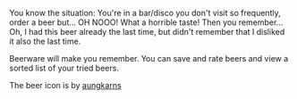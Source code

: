 You know the situation: You're in a bar/disco you don't visit so frequently,
order a beer but... OH NOOO! What a horrible taste!  Then you remember... 
Oh, I had this beer already the last time, but didn't remember that I 
disliked it also the last time.

Beerware will make you remember. You can save and rate beers and view a
sorted list of your tried beers.

The beer icon is by [aungkarns](https://openclipart.org/detail/73591/beer)